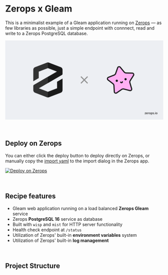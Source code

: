 # Zerops x Gleam
This is a minimalist example of a Gleam application running on [Zerops](https://zerops.io) — as few libraries as possible, just a simple endpoint with connnect, read and write to a Zerops PostgreSQL database.

![gleam](https://github.com/zeropsio/recipe-shared-assets/blob/main/covers/svg/cover-gleam.svg)

<br />

## Deploy on Zerops
You can either click the deploy button to deploy directly on Zerops, or manually copy the [import yaml](https://github.com/zeropsio/recipe-gleam/blob/main/zerops-project-import.yml) to the import dialog in the Zerops app.

[![Deploy on Zerops](https://github.com/zeropsio/recipe-shared-assets/blob/main/deploy-button/green/deploy-button.svg)](https://app.zerops.io/recipe/gleam)

<br/>

## Recipe features
- Gleam web application running on a load balanced **Zerops Gleam** service
- Zerops **PostgreSQL 16** service as database
- Built with `wisp` and `mist` for HTTP server functionality
- Health check endpoint at `/status`
- Utilization of Zerops' built-in **environment variables** system
- Utilization of Zerops' built-in **log management**

<br/>

## Project Structure
